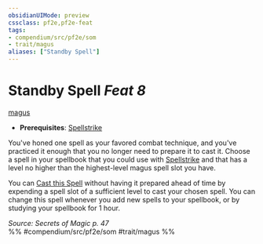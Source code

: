 ```yaml
---
obsidianUIMode: preview
cssclass: pf2e,pf2e-feat
tags:
- compendium/src/pf2e/som
- trait/magus
aliases: ["Standby Spell"]
---
```

# Standby Spell  *Feat 8*  
[magus](rules/traits/magus-som.md "Magus Class Trait")  

- **Prerequisites**: [Spellstrike](rules/actions/spellstrike-som.md)

You've honed one spell as your favored combat technique, and you've practiced it enough that you no longer need to prepare it to cast it. Choose a spell in your spellbook that you could use with [Spellstrike](rules/actions/spellstrike-som.md) and that has a level no higher than the highest-level magus spell slot you have.

You can [Cast this Spell](rules/actions/cast-a-spell.md) without having it prepared ahead of time by expending a spell slot of a sufficient level to cast your chosen spell. You can change this spell whenever you add new spells to your spellbook, or by studying your spellbook for 1 hour.

*Source: Secrets of Magic p. 47*  
%% #compendium/src/pf2e/som #trait/magus %%